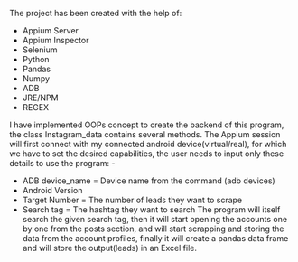 The project has been created with the help of:
-	Appium Server
-	Appium Inspector
-	Selenium
-	Python
-	Pandas
-	Numpy
-	ADB
-	JRE/NPM
-	REGEX

I have implemented OOPs concept to create the backend of this program, the class Instagram_data contains several methods. The Appium session will first connect with my connected android device(virtual/real), for which we have to set the desired capabilities, the user needs to input only these details to use the program: -
-	ADB device_name = Device name from the command (adb devices)
-	Android Version
-	Target Number = The number of leads they want to scrape
-	Search tag = The hashtag they want to search
The program will itself search the given search tag, then it will start opening the accounts one by one from the posts section, and will start scrapping and storing the data from the account profiles, finally it will create a pandas data frame and will store the output(leads) in an Excel file.
